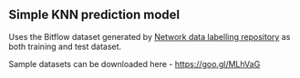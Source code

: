 ## **Simple KNN prediction model**

Uses the Bitflow dataset generated by [Network data labelling repository](https://github.com/ar1kumar/network_traffic_data_labelling) as both training and test dataset.

Sample datasets can be downloaded here - https://goo.gl/MLhVaG
